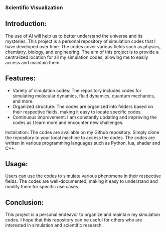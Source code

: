 ### Scientific Visualization

## Introduction:
The use of AI will help us to better understand the universe and its mysteries. This project is a personal repository of simulation codes that I have developed over time. The codes cover various fields such as physics, chemistry, biology, and engineering. The aim of this project is to provide a centralized location for all my simulation codes, allowing me to easily access and maintain them.

## Features:
- Variety of simulation codes: The repository includes codes for simulating molecular dynamics, fluid dynamics, quantum mechanics, and more.
- Organized structure: The codes are organized into folders based on their respective fields, making it easy to locate specific codes.
- Continuous improvement: I am constantly updating and improving the codes as I learn more and encounter new challenges.

Installation:
The codes are available on my Github repository. Simply clone the repository to your local machine to access the codes. The codes are written in various programming languages such as Python, lua, shader and C++.

## Usage:
Users can use the codes to simulate various phenomena in their respective fields. The codes are well-documented, making it easy to understand and modify them for specific use cases.

## Conclusion:
This project is a personal endeavor to organize and maintain my simulation codes. I hope that this repository can be useful for others who are interested in simulation and scientific research.
